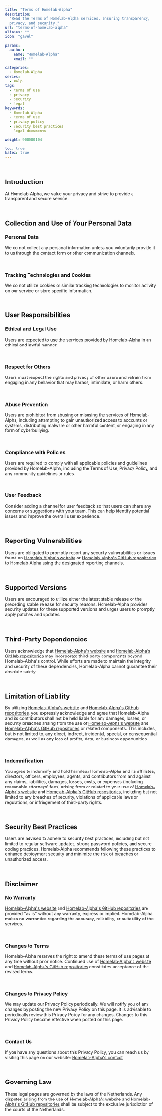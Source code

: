 ```yaml
---
title: "Terms of Homelab-Alpha"
description:
  "Read the Terms of Homelab-Alpha services, ensuring transparency,
  privacy, and security."
url: "terms-of-homelab-alpha"
aliases: ""
icon: "gavel"

params:
  author:
    name: "Homelab-Alpha"
    email: ""

categories:
  - Homelab-Alpha
series:
  - Help
tags:
  - terms of use
  - privacy
  - security
  - legal
keywords:
  - Homelab-Alpha
  - terms of use
  - privacy policy
  - security best practices
  - legal documents

weight: 900000104

toc: true
katex: true
---
```


<br />

## Introduction

At Homelab-Alpha, we value your privacy and strive to provide a transparent and
secure service.

<br />

## Collection and Use of Your Personal Data

### Personal Data

We do not collect any personal information unless you voluntarily provide it to
us through the contact form or other communication channels.

<br />

### Tracking Technologies and Cookies

We do not utilize cookies or similar tracking technologies to monitor activity
on our service or store specific information.

<br />

## User Responsibilities

### Ethical and Legal Use

Users are expected to use the services provided by Homelab-Alpha in an ethical
and lawful manner.

<br />

### Respect for Others

Users must respect the rights and privacy of other users and refrain from
engaging in any behavior that may harass, intimidate, or harm others.

<br />

### Abuse Prevention

Users are prohibited from abusing or misusing the services of Homelab-Alpha,
including attempting to gain unauthorized access to accounts or systems,
distributing malware or other harmful content, or engaging in any form of
cyberbullying.

<br />

### Compliance with Policies

Users are required to comply with all applicable policies and guidelines
provided by Homelab-Alpha, including the Terms of Use, Privacy Policy, and any
community guidelines or rules.

<br />

### User Feedback

Consider adding a channel for user feedback so that users can share any concerns
or suggestions with your team. This can help identify potential issues and
improve the overall user experience.

<br />

## Reporting Vulnerabilities

Users are obligated to promptly report any security vulnerabilities or issues
found on [Homelab-Alpha's website] or [Homelab-Alpha's GitHub repositories] to
Homelab-Alpha using the designated reporting channels.

<br />

## Supported Versions

Users are encouraged to utilize either the latest stable release or the
preceding stable release for security reasons. Homelab-Alpha provides security
updates for these supported versions and urges users to promptly apply patches
and updates.

<br />

## Third-Party Dependencies

Users acknowledge that [Homelab-Alpha's website] and [Homelab-Alpha's GitHub
repositories] may incorporate third-party components beyond Homelab-Alpha's
control. While efforts are made to maintain the integrity and security of these
dependencies, Homelab-Alpha cannot guarantee their absolute safety.

<br />

## Limitation of Liability

By utilizing [Homelab-Alpha's website] and [Homelab-Alpha's GitHub
repositories], you expressly acknowledge and agree that Homelab-Alpha and its
contributors shall not be held liable for any damages, losses, or security
breaches arising from the use of [Homelab-Alpha's website] and [Homelab-Alpha's
GitHub repositories] or related components. This includes, but is not limited
to, any direct, indirect, incidental, special, or consequential damages, as well
as any loss of profits, data, or business opportunities.

<br />

### Indemnification

You agree to indemnify and hold harmless Homelab-Alpha and its affiliates,
directors, officers, employees, agents, and contributors from and against any
claims, liabilities, damages, losses, costs, or expenses (including reasonable
attorneys' fees) arising from or related to your use of [Homelab-Alpha's
website] and [Homelab-Alpha's GitHub repositories], including but not limited to
any breaches of security, violations of applicable laws or regulations, or
infringement of third-party rights.

<br />

## Security Best Practices

Users are advised to adhere to security best practices, including but not
limited to regular software updates, strong password policies, and secure coding
practices. Homelab-Alpha recommends following these practices to enhance
deployment security and minimize the risk of breaches or unauthorized access.

<br />

## Disclaimer

### No Warranty

[Homelab-Alpha's website] and [Homelab-Alpha's GitHub repositories] are provided
"as is" without any warranty, express or implied. Homelab-Alpha makes no
warranties regarding the accuracy, reliability, or suitability of the services.

<br />

### Changes to Terms

Homelab-Alpha reserves the right to amend these terms of use pages at any time
without prior notice. Continued use of [Homelab-Alpha's website] and
[Homelab-Alpha's GitHub repositories] constitutes acceptance of the revised
terms.

<br />

### Changes to Privacy Policy

We may update our Privacy Policy periodically. We will notify you of any changes
by posting the new Privacy Policy on this page. It is advisable to periodically
review this Privacy Policy for any changes. Changes to this Privacy Policy
become effective when posted on this page.

<br />

### Contact Us

If you have any questions about this Privacy Policy, you can reach us by
visiting this page on our website: [Homelab-Alpha's contact]

<br />

## Governing Law

These legal pages are governed by the laws of the Netherlands. Any disputes
arising from the use of [Homelab-Alpha's website] and [Homelab-Alpha's GitHub
repositories] shall be subject to the exclusive jurisdiction of the courts of
the Netherlands.

[Homelab-Alpha's website]: https://homelab-alpha.nl
[Homelab-Alpha's GitHub repositories]: https://github.com/homelab-alpha
[Homelab-Alpha's contact]: https://homelab-alpha.nl/contact

